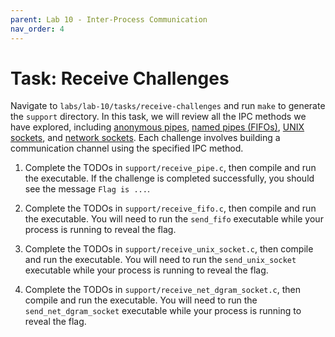 ```yaml
---
parent: Lab 10 - Inter-Process Communication
nav_order: 4
---
```


# Task: Receive Challenges

Navigate to `labs/lab-10/tasks/receive-challenges` and run `make` to generate the `support` directory.
In this task, we will review all the IPC methods we have explored, including [anonymous pipes](../../../reading/pipes.md), [named pipes (FIFOs)](../../../reading/pipes.md), [UNIX sockets](../../../reading/unix-sockets.md), and [network sockets](../../../reading/network-sockets.md).
Each challenge involves building a communication channel using the specified IPC method.

1. Complete the TODOs in `support/receive_pipe.c`, then compile and run the executable.
   If the challenge is completed successfully, you should see the message `Flag is ...`.

1. Complete the TODOs in `support/receive_fifo.c`, then compile and run the executable.
   You will need to run the `send_fifo` executable while your process is running to reveal the flag.

1. Complete the TODOs in `support/receive_unix_socket.c`, then compile and run the executable.
   You will need to run the `send_unix_socket` executable while your process is running to reveal the flag.

1. Complete the TODOs in `support/receive_net_dgram_socket.c`, then compile and run the executable.
   You will need to run the `send_net_dgram_socket` executable while your process is running to reveal the flag.
